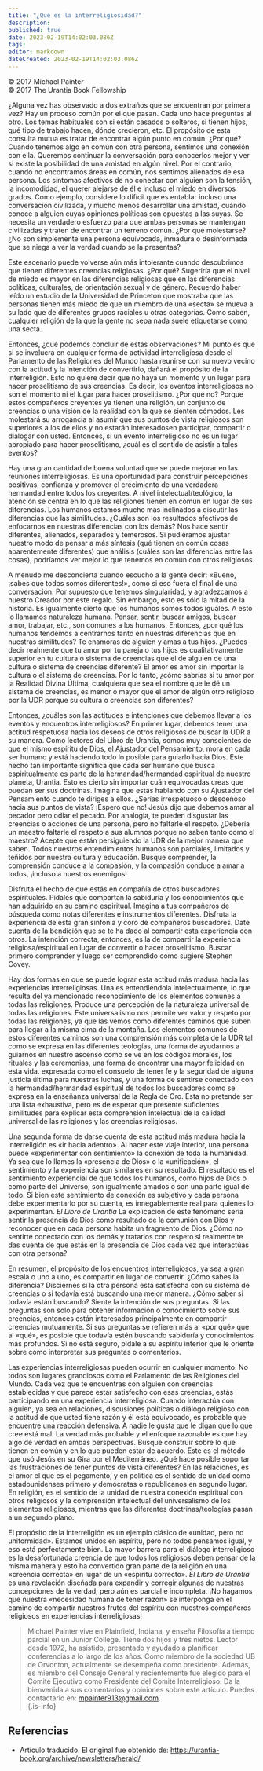 ```yaml
---
title: "¿Qué es la interreligiosidad?"
description: 
published: true
date: 2023-02-19T14:02:03.086Z
tags: 
editor: markdown
dateCreated: 2023-02-19T14:02:03.086Z
---
```


<p class="v-card v-sheet theme--light grey lighten-3 px-2">© 2017 Michael Painter<br>© 2017 The Urantia Book Fellowship</p>

¿Alguna vez has observado a dos extraños que se encuentran por primera vez? Hay un proceso común por el que pasan. Cada uno hace preguntas al otro. Los temas habituales son si están casados ​​o solteros, si tienen hijos, qué tipo de trabajo hacen, dónde crecieron, etc. El propósito de esta consulta mutua es tratar de encontrar algún punto en común. ¿Por qué? Cuando tenemos algo en común con otra persona, sentimos una conexión con ella. Queremos continuar la conversación para conocerlos mejor y ver si existe la posibilidad de una amistad en algún nivel. Por el contrario, cuando no encontramos áreas en común, nos sentimos alienados de esa persona. Los síntomas afectivos de no conectar con alguien son la tensión, la incomodidad, el querer alejarse de él e incluso el miedo en diversos grados. Como ejemplo, considere lo difícil que es entablar incluso una conversación civilizada, y mucho menos desarrollar una amistad, cuando conoce a alguien cuyas opiniones políticas son opuestas a las suyas. Se necesita un verdadero esfuerzo para que ambas personas se mantengan civilizadas y traten de encontrar un terreno común. ¿Por qué molestarse? ¿No son simplemente una persona equivocada, inmadura o desinformada que se niega a ver la verdad cuando se la presentas?

Este escenario puede volverse aún más intolerante cuando descubrimos que tienen diferentes creencias religiosas. ¿Por qué? Sugeriría que el nivel de miedo es mayor en las diferencias religiosas que en las diferencias políticas, culturales, de orientación sexual y de género. Recuerdo haber leído un estudio de la Universidad de Princeton que mostraba que las personas tienen más miedo de que un miembro de una «secta» se mueva a su lado que de diferentes grupos raciales u otras categorías. Como saben, cualquier religión de la que la gente no sepa nada suele etiquetarse como una secta.

Entonces, ¿qué podemos concluir de estas observaciones? Mi punto es que si se involucra en cualquier forma de actividad interreligiosa desde el Parlamento de las Religiones del Mundo hasta reunirse con su nuevo vecino con la actitud y la intención de convertirlo, dañará el propósito de la interreligión. Esto no quiere decir que no haya un momento y un lugar para hacer proselitismo de sus creencias. Es decir, los eventos interreligiosos no son el momento ni el lugar para hacer proselitismo. ¿Por qué no? Porque estos compañeros creyentes ya tienen una religión, un conjunto de creencias o una visión de la realidad con la que se sienten cómodos. Les molestará su arrogancia al asumir que sus puntos de vista religiosos son superiores a los de ellos y no estarán interesados ​​en participar, compartir o dialogar con usted. Entonces, si un evento interreligioso no es un lugar apropiado para hacer proselitismo, ¿cuál es el sentido de asistir a tales eventos?

Hay una gran cantidad de buena voluntad que se puede mejorar en las reuniones interreligiosas. Es una oportunidad para construir percepciones positivas, confianza y promover el crecimiento de una verdadera hermandad entre todos los creyentes. A nivel intelectual/teológico, la atención se centra en lo que las religiones tienen en común en lugar de sus diferencias. Los humanos estamos mucho más inclinados a discutir las diferencias que las similitudes. ¿Cuáles son los resultados afectivos de enfocarnos en nuestras diferencias con los demás? Nos hace sentir diferentes, alienados, separados y temerosos. Si pudiéramos ajustar nuestro modo de pensar a más síntesis (qué tienen en común cosas aparentemente diferentes) que análisis (cuáles son las diferencias entre las cosas), podríamos ver mejor lo que tenemos en común con otros religiosos.

A menudo me desconcierta cuando escucho a la gente decir: «Bueno, ¡sabes que todos somos diferentes!», como si eso fuera el final de una conversación. Por supuesto que tenemos singularidad, y agradezcamos a nuestro Creador por este regalo. Sin embargo, esto es sólo la mitad de la historia. Es igualmente cierto que los humanos somos todos iguales. A esto lo llamamos naturaleza humana. Pensar, sentir, buscar amigos, buscar amor, trabajar, etc., son comunes a los humanos. Entonces, ¿por qué los humanos tendemos a centrarnos tanto en nuestras diferencias que en nuestras similitudes? Te enamoras de alguien y amas a tus hijos. ¿Puedes decir realmente que tu amor por tu pareja o tus hijos es cualitativamente superior en tu cultura o sistema de creencias que el de alguien de una cultura o sistema de creencias diferente? El amor es amor sin importar la cultura o el sistema de creencias. Por lo tanto, ¿cómo sabrías si tu amor por la Realidad Divina Última, cualquiera que sea el nombre que le dé un sistema de creencias, es menor o mayor que el amor de algún otro religioso por la UDR porque su cultura o creencias son diferentes?

Entonces, ¿cuáles son las actitudes e intenciones que debemos llevar a los eventos y encuentros interreligiosos? En primer lugar, debemos tener una actitud respetuosa hacia los deseos de otros religiosos de buscar la UDR a su manera. Como lectores del Libro de Urantia, somos muy conscientes de que el mismo espíritu de Dios, el Ajustador del Pensamiento, mora en cada ser humano y está haciendo todo lo posible para guiarlo hacia Dios. Este hecho tan importante significa que cada ser humano que busca espiritualmente es parte de la hermandad/hermandad espiritual de nuestro planeta, Urantia. Esto es cierto sin importar cuán equivocadas creas que puedan ser sus doctrinas. Imagina que estás hablando con su Ajustador del Pensamiento cuando te diriges a ellos. ¿Serías irrespetuoso o desdeñoso hacia sus puntos de vista? ¡Espero que no! Jesús dijo que debemos amar al pecador pero odiar el pecado. Por analogia, te pueden disgustar las creencias o acciones de una persona, pero no faltarle el respeto. ¿Debería un maestro faltarle el respeto a sus alumnos porque no saben tanto como el maestro? Acepte que están persiguiendo la UDR de la mejor manera que saben. Todos nuestros entendimientos humanos son parciales, limitados y teñidos por nuestra cultura y educación. Busque comprender, la comprensión conduce a la compasión, y la compasión conduce a amar a todos, ¡incluso a nuestros enemigos!

Disfruta el hecho de que estás en compañía de otros buscadores espirituales. Pídales que compartan la sabiduría y los conocimientos que han adquirido en su camino espiritual. Imagina a tus compañeros de búsqueda como notas diferentes e instrumentos diferentes. Disfruta la experiencia de esta gran sinfonía y coro de compañeros buscadores. Date cuenta de la bendición que se te ha dado al compartir esta experiencia con otros. La intención correcta, entonces, es la de compartir la experiencia religiosa/espiritual en lugar de convertir o hacer proselitismo. Buscar primero comprender y luego ser comprendido como sugiere Stephen Covey.

Hay dos formas en que se puede lograr esta actitud más madura hacia las experiencias interreligiosas. Una es entendiéndola intelectualmente, lo que resulta del ya mencionado reconocimiento de los elementos comunes a todas las religiones. Produce una percepción de la naturaleza universal de todas las religiones. Este universalismo nos permite ver valor y respeto por todas las religiones, ya que las vemos como diferentes caminos que suben para llegar a la misma cima de la montaña. Los elementos comunes de estos diferentes caminos son una comprensión más completa de la UDR tal como se expresa en las diferentes teologías, una forma de ayudarnos a guiarnos en nuestro ascenso como se ve en los códigos morales, los rituales y las ceremonias, una forma de encontrar una mayor felicidad en esta vida. expresada como el consuelo de tener fe y la seguridad de alguna justicia última para nuestras luchas, y una forma de sentirse conectado con la hermandad/hermandad espiritual de todos los buscadores como se expresa en la enseñanza universal de la Regla de Oro. Esta no pretende ser una lista exhaustiva, pero es de esperar que presente suficientes similitudes para explicar esta comprensión intelectual de la calidad universal de las religiones y las creencias religiosas.

Una segunda forma de darse cuenta de esta actitud más madura hacia la interreligión es «ir hacia adentro». Al hacer este viaje interior, una persona puede «experimentar con sentimiento» la conexión de toda la humanidad. Ya sea que lo llames la «presencia de Dios» o la «unificación», el sentimiento y la experiencia son similares en su resultado. El resultado es el sentimiento experiencial de que todos los humanos, como hijos de Dios o como parte del Universo, son igualmente amados o son una parte igual del todo. Si bien este sentimiento de conexión es subjetivo y cada persona debe experimentarlo por su cuenta, es innegablemente real para quienes lo experimentan. _El Libro de Urantia_ La explicación de este fenómeno sería sentir la presencia de Dios como resultado de la comunión con Dios y reconocer que en cada persona habita un fragmento de Dios. ¿Cómo no sentirte conectado con los demás y tratarlos con respeto si realmente te das cuenta de que estás en la presencia de Dios cada vez que interactúas con otra persona?

En resumen, el propósito de los encuentros interreligiosos, ya sea a gran escala o uno a uno, es compartir en lugar de convertir. ¿Cómo sabes la diferencia? Disciernes si la otra persona está satisfecha con su sistema de creencias o si todavía está buscando una mejor manera. ¿Cómo saber si todavía están buscando? Siente la intención de sus preguntas. Si las preguntas son solo para obtener información o conocimiento sobre sus creencias, entonces están interesados ​​principalmente en compartir creencias mutuamente. Si sus preguntas se refieren más al «por qué» que al «qué», es posible que todavía estén buscando sabiduría y conocimientos más profundos. Si no está seguro, pídale a su espíritu interior que le oriente sobre cómo interpretar sus preguntas o comentarios.

Las experiencias interreligiosas pueden ocurrir en cualquier momento. No todos son lugares grandiosos como el Parlamento de las Religiones del Mundo. Cada vez que te encuentras con alguien con creencias establecidas y que parece estar satisfecho con esas creencias, estás participando en una experiencia interreligiosa. Cuando interactúa con alguien, ya sea en relaciones, discusiones políticas o diálogo religioso con la actitud de que usted tiene razón y él está equivocado, es probable que encuentre una reacción defensiva. A nadie le gusta que le digan que lo que cree está mal. La verdad más probable y el enfoque razonable es que hay algo de verdad en ambas perspectivas. Busque construir sobre lo que tienen en común y en lo que pueden estar de acuerdo. Este es el método que usó Jesús en su Gira por el Mediterráneo. ¿Qué hace posible soportar las frustraciones de tener puntos de vista diferentes? En las relaciones, es el amor el que es el pegamento, y en política es el sentido de unidad como estadounidenses primero y demócratas o republicanos en segundo lugar. En religión, es el sentido de la unidad de nuestra conexión espiritual con otros religiosos y la comprensión intelectual del universalismo de los elementos religiosos, mientras que las diferentes doctrinas/teologías pasan a un segundo plano.

El propósito de la interreligión es un ejemplo clásico de «unidad, pero no uniformidad». Estamos unidos en espíritu, pero no todos pensamos igual, y eso está perfectamente bien. La mayor barrera para el diálogo interreligioso es la desafortunada creencia de que todos los religiosos deben pensar de la misma manera y esto ha convertido gran parte de la religión en una «creencia correcta» en lugar de un «espíritu correcto». _El Libro de Urantia_ es una revelación diseñada para expandir y corregir algunas de nuestras concepciones de la verdad, pero aún es parcial e incompleta. ¡No hagamos que nuestra «necesidad humana de tener razón» se interponga en el camino de compartir nuestros frutos del espíritu con nuestros compañeros religiosos en experiencias interreligiosas!   

> Michael Painter vive en Plainfield, Indiana, y enseña Filosofía a tiempo parcial en un Junior College. Tiene dos hijos y tres nietos. Lector desde 1972, ha asistido, presentado y ayudado a planificar conferencias a lo largo de los años. Como miembro de la sociedad UB de Orvonton, actualmente se desempeña como presidente. Además, es miembro del Consejo General y recientemente fue elegido para el Comité Ejecutivo como Presidente del Comité Interreligioso. Da la bienvenida a sus comentarios y opiniones sobre este artículo. Puedes contactarlo en: mpainter913@gmail.com.  
{.is-info}

## Referencias

- Artículo traducido. El original fue obtenido de: https://urantia-book.org/archive/newsletters/herald/